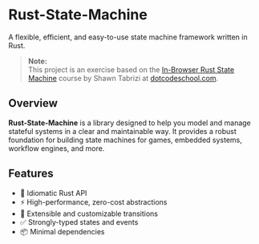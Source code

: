 # Rust-State-Machine

A flexible, efficient, and easy-to-use state machine framework written in Rust.

> **Note:**  
> This project is an exercise based on the [In-Browser Rust State Machine](https://dotcodeschool.com/courses/in-browser-rust-state-machine) course by Shawn Tabrizi at [dotcodeschool.com](https://dotcodeschool.com).

## Overview

**Rust-State-Machine** is a library designed to help you model and manage stateful systems in a clear and maintainable way. It provides a robust foundation for building state machines for games, embedded systems, workflow engines, and more.

## Features

- 🦀 Idiomatic Rust API
- ⚡ High-performance, zero-cost abstractions
- 🧩 Extensible and customizable transitions
- ✅ Strongly-typed states and events
- 📦 Minimal dependencies
